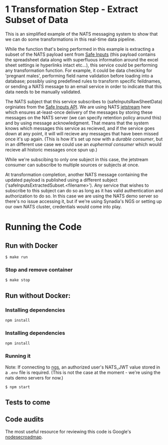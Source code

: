 # 1 Transformation Step - Extract Subset of Data

This is an simplified example of the NATS messaging system to show that we can do some transformations in this real-time data pipeline.

While the function that's being performed in this example is extracting a subset of the NATS payload sent from [Safe Inputs](https://safeinputs.alpha.canada.ca/) (this payload contains the spreadsheet data along with superfluous information around the excel sheet settings ie hyperlinks intact etc...), this service could be performing any transformation function. For example, it could be data checking for 'pregnant males', performing field name validation before loading into a database; possibly using predefined rules to transform specific feildnames, or sending a NATS message to an email service in order to indicate that this data needs to be manually validated. 

The NATS subject that this service subscribes to (safeInputsRawSheetData) orginiates from the [Safe Inputs API](https://github.com/PHACDataHub/safe-inputs/tree/main/api).  We are using NATS [jetstream](https://docs.nats.io/nats-concepts/jetstream) here which ensures at-least-once delivery of the messages by storing these messages on the NATS server (we can specify retention policy around this) and by using message acknowledgment.  That means that the system knows which messages this service as recieved, and if the service goes down at any point, it will will recieve any messages that have been missed once it's up again. (This is how it's set up now with a *durable consumer*, but in an different use case we could use an *euphermal consumer* which would recieve all historic messages once spun up.) 

While we're subscibing to only one subject in this case, the jetstream consumer can subscribe to multiple sources or subjects at once. 

At transformation completion, another NATS message containing the updated payload is published using a different subject ('safeInputsExtractedSubset.\<filename\>').  Any service that wishes to subscribe to this subject can do so as long as it has valid authentication and authorization to do so.  In this case we are using the NATS demo server so there's no issue accessing it, but if we're using Synadia's NGS or setting up our own NATS cluster, credentials would come into play. 

# Running the Code
## Run with Docker 
```
$ make run
```
### Stop and remove container 
```
$ make stop
```
## Run without Docker: 
### Installing dependencies

```
npm install
```
### Installing dependencies

```
npm install
```

### Running it
Note: If connecting to [ngs](https://synadia.com/ngs), an authorized user's NATS_JWT value stored in a `.env` file is required. (This is not the case at the moment - we're using the nats demo servers for now.)
```
$ npm start 
```

## Tests to come

## Code audits

The most useful resource for reviewing this code is Google's [nodesecroadmap](https://github.com/google/node-sec-roadmap).
